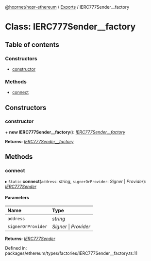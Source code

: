 [@hoprnet/hopr-ethereum](../README.md) / [Exports](../modules.md) / IERC777Sender__factory

# Class: IERC777Sender\_\_factory

## Table of contents

### Constructors

- [constructor](ierc777sender__factory.md#constructor)

### Methods

- [connect](ierc777sender__factory.md#connect)

## Constructors

### constructor

\+ **new IERC777Sender__factory**(): [*IERC777Sender\_\_factory*](ierc777sender__factory.md)

**Returns:** [*IERC777Sender\_\_factory*](ierc777sender__factory.md)

## Methods

### connect

▸ `Static` **connect**(`address`: *string*, `signerOrProvider`: *Signer* \| *Provider*): [*IERC777Sender*](ierc777sender.md)

#### Parameters

| Name | Type |
| :------ | :------ |
| `address` | *string* |
| `signerOrProvider` | *Signer* \| *Provider* |

**Returns:** [*IERC777Sender*](ierc777sender.md)

Defined in: packages/ethereum/types/factories/IERC777Sender__factory.ts:11
